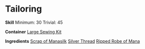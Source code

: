 <!-- TITLE: Manasilk Robe -->
<!-- SUBTITLE: A quick summary of Manasilk Robe -->

# Tailoring
**Skill**
Minimum: 30
Trivial: 45

**Container**
[Large Sewing Kit](large-sewing-kit)

**Ingredients**
[Scrap of Manasilk](scrap-of-manasilk)
[Silver Thread](silver-thread)
[Ripped Robe of Mana](ripped-robe-of-mana)